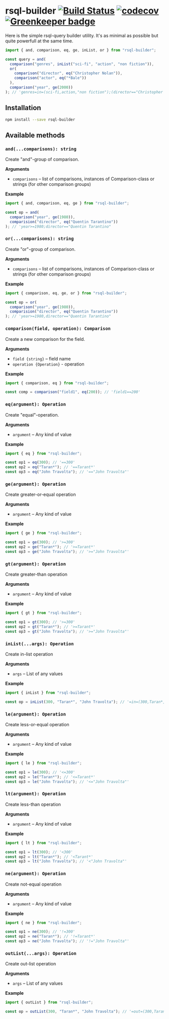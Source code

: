 # rsql-builder [![Build Status](https://travis-ci.com/RomiC/rsql-builder.svg?branch=master)](https://travis-ci.org/RomiC/rsql-builder) [![codecov](https://codecov.io/gh/RomiC/rsql-builder/branch/master/graph/badge.svg)](https://codecov.io/gh/RomiC/rsql-builder) [![Greenkeeper badge](https://badges.greenkeeper.io/RomiC/rsql-builder.svg)](https://greenkeeper.io/)

Here is the simple rsql-query builder utility. It's as minimal as possible but quite powerfull at the same time.

```js
import { and, comparison, eq, ge, inList, or } from "rsql-builder";

const query = and(
  comparison("genres", inList("sci-fi", "action", "non fiction")),
  or(
    comparison("director", eq("Christopher Nolan")),
    comparison("actor", eq("*Bale"))
  ),
  comparison("year", ge(2000))
); // 'genres=in=(sci-fi,action,"non fiction");(director=="Christopher Nolan",actor==*Bale);year>=2000'
```

## Installation

```sh
npm install --save rsql-builder
```

## Available methods

### `and(...comparisons): string`

Create "and"-group of comparison.

**Arguments**

- `comparisons` – list of comparisons, instances of Comparison-class or strings (for other comparison groups)

**Example**

```ts
import { and, comparison, eq, ge } from "rsql-builder";

const op = and(
  comparison("year", ge(1980)),
  comparision("director", eq("Quentin Tarantino"))
); // 'year>=1980;director=="Quentin Tarantino"
```

### `or(...comparisons): string`

Create "or"-group of comparison.

**Arguments**

- `comparisons` – list of comparisons, instances of Comparison-class or strings (for other comparison groups)

**Example**

```ts
import { comparison, eq, ge, or } from "rsql-builder";

const op = or(
  comparison("year", ge(1980)),
  comparision("director", eq("Quentin Tarantino"))
); // 'year>=1980,director=="Quentin Tarantino"
```

### `comparison(field, operation): Comparison`

Create a new comparison for the field.

**Arguments**

- `field {string}` – field name
- `operation {Operation}` - operation

**Example**

```ts
import { comparison, eq } from "rsql-builder";

const comp = comparison("field1", eq(200)); // 'field1==200'
```

### `eq(argument): Operation`

Create "equal"-operation.

**Arguments**

- `argument` – Any kind of value

**Example**

```ts
import { eq } from "rsql-builder";

const op1 = eq(300); // '==300'
const op2 = eq("Taran*"); // '==Tarant*'
const op3 = eq("John Travolta"); // '=="John Travolta"'
```

### `ge(argument): Operation`

Create greater-or-equal operation

**Arguments**

- `argument` – Any kind of value

**Example**

```ts
import { ge } from "rsql-builder";

const op1 = ge(300); // '>=300'
const op2 = ge("Taran*"); // '>=Tarant*'
const op3 = ge("John Travolta"); // '>="John Travolta"'
```

### `gt(argument): Operation`

Create greater-than operation

**Arguments**

- `argument` – Any kind of value

**Example**

```ts
import { gt } from "rsql-builder";

const op1 = gt(300); // '>=300'
const op2 = gt("Taran*"); // '>=Tarant*'
const op3 = gt("John Travolta"); // '>="John Travolta"'
```

### `inList(...args): Operation`

Create in-list operation

**Arguments**

- `args` – List of any values

**Example**

```ts
import { inList } from "rsql-builder";

const op = inList(300, "Taran*", "John Travolta"); // '=in=(300,Taran*,"John Travolta")'
```

### `le(argument): Operation`

Create less-or-equal operation

**Arguments**

- `argument` – Any kind of value

**Example**

```ts
import { le } from "rsql-builder";

const op1 = le(300); // '<=300'
const op2 = le("Taran*"); // '<=Tarant*'
const op3 = le("John Travolta"); // '<="John Travolta"'
```

### `lt(argument): Operation`

Create less-than operation

**Arguments**

- `argument` – Any kind of value

**Example**

```ts
import { lt } from "rsql-builder";

const op1 = lt(300); // '<300'
const op2 = lt("Taran*"); // '<Tarant*'
const op3 = lt("John Travolta"); // '<"John Travolta"'
```

### `ne(argument): Operation`

Create not-equal operation

**Arguments**

- `argument` – Any kind of value

**Example**

```ts
import { ne } from "rsql-builder";

const op1 = ne(300); // '!=300'
const op2 = ne("Taran*"); // '!=Tarant*'
const op3 = ne("John Travolta"); // '!="John Travolta"'
```

### `outList(...args): Operation`

Create out-list operation

**Arguments**

- `args` – List of any values

**Example**

```ts
import { outList } from "rsql-builder";

const op = outList(300, "Taran*", "John Travolta"); // '=out=(300,Taran*,"John Travolta")'
```
